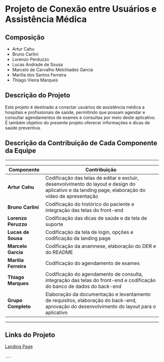 # Projeto de Conexão entre Usuários e Assistência Médica

## Composição

- Artur Cahu  
- Bruno Carlini  
- Lorenzo Perduzzo  
- Lucas Andrade de Sousa  
- Marcelo de Carvalho Melchiades Garcia  
- Marilia dos Santos Ferreira  
- Thiago Vieira Marques  

## Descrição do Projeto

Este projeto é destinado a conectar usuários de assistência médica a hospitais e profissionais de saúde, permitindo que possam agendar e consultar agendamentos de exames e consultas por meio deste aplicativo. É também objetivo do presente projeto oferecer informações e dicas de saúde preventiva.

## Descrição da Contribuição de Cada Componente da Equipe
-----------------------------------------------------------------------------------------------------------------------------------------------------------------------------
| Componente           | Contribuição                                                                                                                                       |                                                            
|----------------------|-----------------------------------------------------------------------------------------------------------------------------------------------------
| **Artur Cahu**       | Codificação das telas de editar e excluir, desenvolvimento do layout e design do aplicativo e da landing page, elaboração do vídeo de apresentação |
| **Bruno Carlini**    | Codificação do histórico do paciente e integração das telas do front-end                                                                           |
| **Lorenzo Peruzzo** | Codificação das dicas de saúde e da tela de suporte                                                                                                |
| **Lucas de Sousa**   | Codificação da tela de login, opções e codificação da landing page                                                                                 |
| **Marcelo Garcia**   | Codificação da anamnese, elaboração do DER e do README                                                                                             |
| **Marilia Ferreira** | Codificação do agendamento de exames                                                                                                               |
| **Thiago Marques**   | Codificação do agendamento de consulta, integração das telas do front-end e codificação do banco de dados do back-end                              |
| **Grupo Completo**   | Elaboração da documentação e levantamento de requisitos, elaboração do back-end, aprovação do desenvolvimento do layout para o aplicativo          |
-----------------------------------------------------------------------------------------------------------------------------------------------------------------------------
## Links do Projeto

[Landing Page](https://lucas19andrade.github.io/Landing-Page/)

.....
